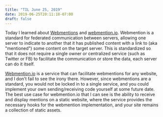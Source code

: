 ```yaml
---
title: "TIL June 25, 2019"
date: 2019-06-25T20:11:18-07:00
draft: false
---
```


Today I learned about [Webmentions](https://webmention.net/draft/) and [webmention.io](https://www.webmention.io). Webmention is a standard for federated communication between servers, allowing one server to indicate to another that it has published content with a link to (aka "mentioned") some content on the target server. This is standardized so that it does not require a single owner or centralized service (such as Twitter or FB) to facilitate the communication or store the data, each server can do it itself.

[Webmention.io](https://www.webmention.io) is a service that can facilitate webmentions for any website, and I don't fail to see the irony there. However, since webmentions are a standard, you would not be locked in to a single service, and you could implement your own sending/receiving code yourself at some future date. The best use case for webmention.io that I can see is the ability to receive and display mentions on a static website, where the service provides the necessary hooks for the webmention implementation, and your site remains a collection of static assets.
